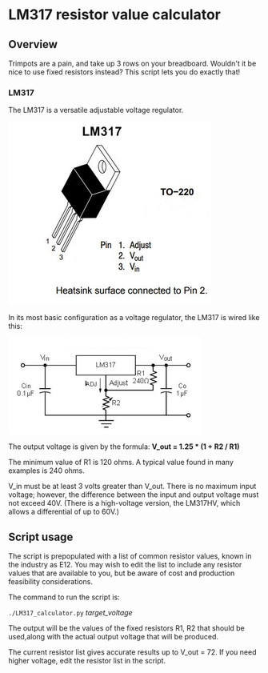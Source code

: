 # LM317 resistor value calculator


## Overview

Trimpots are a pain, and take up 3 rows on your breadboard. Wouldn't it be nice to use fixed resistors instead? This script lets you do exactly that!

### LM317

The LM317 is a versatile adjustable voltage regulator.

![LM317 TO-220](LM317.jpg)

In its most basic configuration as a voltage regulator, the LM317 is wired like this:

![LM317 simple voltage regulator](LM317-vreg-circuit.jpg)

The output voltage is given by the formula: **V_out = 1.25 * (1 + R2 / R1)**

The minimum value of R1 is 120 ohms. A typical value found in many examples is 240 ohms.

V_in must be at least 3 volts greater than V_out. There is no maximum input voltage; however, the difference between the input and output voltage must not exceed 40V. (There is a high-voltage version, the LM317HV, which allows a differential of up to 60V.)

## Script usage

The script is prepopulated with a list of common resistor values, known in the industry
as E12. You may wish to edit the list to include any resistor values that are available to you,
but be aware of cost and production feasibility considerations.

The command to run the script is:

`./LM317_calculator.py` *target_voltage*

The output will be the values of the fixed resistors R1, R2 that should be used,along with the actual output voltage that will be produced.

The current resistor list gives accurate results up to V_out = 72. If you need higher voltage, edit the resistor list in the script.
